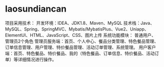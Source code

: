 # laosundiancan
项目采用技术： 开发环境：IDEA、JDK1.8、Maven、MySQL 技术栈：Java、MySQL、Spring、SpringMVC、Mybatis/MybatisPlus、Vue2、Uniapp、ElementUI、HTML、JavaScript、CSS、图片上传  系统功能模块： 普通用户、管理员2个角色 管理员服务端：首页、个人中心、餐品分类管理、特色餐品管理、订单信息管理、用户管理、特价餐品管理、活动订单管理、系统管理。 用户客户端：首页、特色餐品、特价餐品、我的（特色餐品、订单信息、特价餐品、活动订单）等详细情况进行操作。
